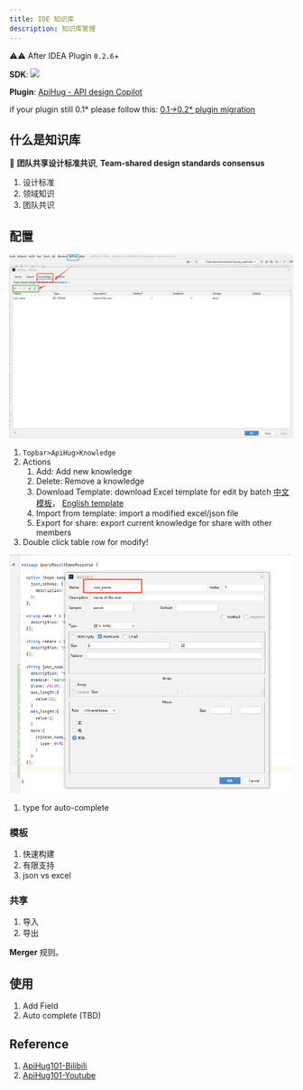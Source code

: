 ```yaml
---
title: IDE 知识库
description: 知识库管理
---
```


⚠️⚠️ After IDEA Plugin `0.2.6`+

**SDK**: <a target="_blank" href="https://search.maven.org/artifact/com.apihug/it-bom"><img src="https://img.shields.io/maven-central/v/com.apihug/it-bom.svg?label=Maven%20Central" /></a>  

**Plugin**: [ApiHug - API design Copilot](https://plugins.jetbrains.com/plugin/23534-apihug--api-design-copilot)

if your plugin still 0.1* please follow this: [0.1->0.2* plugin migration](../versions/001-milestone.md)

## 什么是知识库

🎁 **团队共享设计标准共识**, **Team-shared design standards consensus**

1. 设计标准
2. 领域知识
3. 团队共识

## 配置

![KB](../public/image/idea/050_kb_01.png)

1. `Topbar>ApiHug>Knowledge`
2. Actions
   1. Add:  Add new knowledge
   2. Delete: Remove a knowledge
   3. Download Template: download Excel template for edit by batch  [中文模板](../public/image/idea/template/cn.xlsx)， [English template](../public/image/idea/template/en.xlsx)
   4. Import from template: import a modified excel/json file
   5. Export for share: export current knowledge for share with other members
3. Double click table row for modify!

![KB2](../public/image/idea/050_kb_02.png)

1. type for auto-complete

### 模板

1. 快速构建
2. 有限支持
3. json vs excel

### 共享

1. 导入
2. 导出

**Merger** 规则。

## 使用

1. Add Field
2. Auto complete (TBD)

## Reference

1. [ApiHug101-Bilibili](https://space.bilibili.com/666522636)
2. [ApiHug101-Youtube](https://youtube.com/@ApiHug?si=C1yw0poHA01zbmyj)
